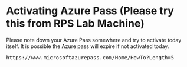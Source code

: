 # Activating Azure Pass (Please try this from RPS Lab Machine)
Please note down your Azure Pass somewhere and try to activate today itself.  It is possible the Azure pass will expire if not activated today.

<pre>
https://www.microsoftazurepass.com/Home/HowTo?Length=5
</per>
